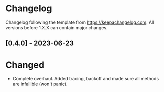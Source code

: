 # Changelog

Changelog following the template from https://keepachangelog.com.
All versions before 1.X.X can contain major changes.

## [0.4.0] - 2023-06-23

# Changed

- Complete overhaul. Added tracing, backoff and made sure all methods are infallible (won't panic).
